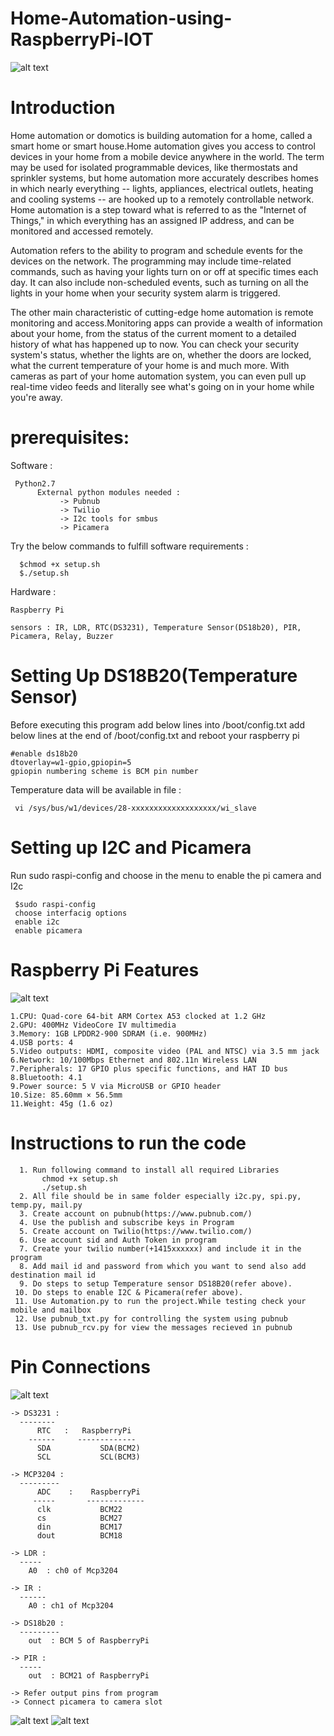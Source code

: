 # Home-Automation-using-RaspberryPi-IOT

![alt text](https://github.com/amalpoulose/Home-Automation-using-RaspberryPi-IOT/blob/master/smart-home.jpg)

# Introduction

Home automation or domotics is building automation for a home, called a smart home or smart house.Home automation gives you access to control devices in your home from a mobile device anywhere in the world. The term may be used for isolated programmable devices, like thermostats and sprinkler systems, but home automation more accurately describes homes in which nearly everything -- lights, appliances, electrical outlets, heating and cooling systems -- are hooked up to a remotely controllable network. Home automation is a step toward what is referred to as the "Internet of Things," in which everything has an assigned IP address, and can be monitored and accessed remotely.

Automation refers to the ability to program and schedule events for the devices on the network. The programming may include time-related commands, such as having your lights turn on or off at specific times each day. It can also include non-scheduled events, such as turning on all the lights in your home when your security system alarm is triggered.

The other main characteristic of cutting-edge home automation is remote monitoring and access.Monitoring apps can provide a wealth of information about your home, from the status of the current moment to a detailed history of what has happened up to now. You can check your security system's status, whether the lights are on, whether the doors are locked, what the current temperature of your home is and much more. With cameras as part of your home automation system, you can even pull up real-time video feeds and literally see what's going on in your home while you're away.

# prerequisites:

 Software :
 
     Python2.7
          External python modules needed :
               -> Pubnub
               -> Twilio
               -> I2c tools for smbus
               -> Picamera
 Try the below commands to fulfill software requirements  :
 
      $chmod +x setup.sh
      $./setup.sh

Hardware : 

    Raspberry Pi
    
    sensors : IR, LDR, RTC(DS3231), Temperature Sensor(DS18b20), PIR, Picamera, Relay, Buzzer
       
    

# Setting Up DS18B20(Temperature Sensor)

Before executing this program add below lines into /boot/config.txt
add below lines at the end of /boot/config.txt
and reboot your raspberry pi

    #enable ds18b20	
    dtoverlay=w1-gpio,gpiopin=5
    gpiopin numbering scheme is BCM pin number
 
 Temperature data will be available in file :
 
     vi /sys/bus/w1/devices/28-xxxxxxxxxxxxxxxxxxx/wi_slave

# Setting up I2C and Picamera

Run sudo raspi-config and choose in the menu to enable the pi camera and I2c

     $sudo raspi-config
     choose interfacig options
     enable i2c
     enable picamera
     
# Raspberry Pi Features 

![alt text](https://github.com/amalpoulose/Home-Automation-using-RaspberryPi-IOT/blob/master/raspberrypi.jpg)

    1.CPU: Quad-core 64-bit ARM Cortex A53 clocked at 1.2 GHz
    2.GPU: 400MHz VideoCore IV multimedia
    3.Memory: 1GB LPDDR2-900 SDRAM (i.e. 900MHz)
    4.USB ports: 4
    5.Video outputs: HDMI, composite video (PAL and NTSC) via 3.5 mm jack
    6.Network: 10/100Mbps Ethernet and 802.11n Wireless LAN
    7.Peripherals: 17 GPIO plus specific functions, and HAT ID bus
    8.Bluetooth: 4.1
    9.Power source: 5 V via MicroUSB or GPIO header 
    10.Size: 85.60mm × 56.5mm
    11.Weight: 45g (1.6 oz)
 

# Instructions to run the code

      1. Run following command to install all required Libraries
           chmod +x setup.sh
           ./setup.sh
      2. All file should be in same folder especially i2c.py, spi.py, temp.py, mail.py
      3. Create account on pubnub(https://www.pubnub.com/) 
      4. Use the publish and subscribe keys in Program 
      5. Create account on Twilio(https://www.twilio.com/)
      6. Use account sid and Auth Token in program 
      7. Create your twilio number(+1415xxxxxx) and include it in the program
      8. Add mail id and password from which you want to send also add destination mail id
      9. Do steps to setup Temperature sensor DS18B20(refer above).
     10. Do steps to enable I2C & Picamera(refer above). 
     11. Use Automation.py to run the project.While testing check your mobile and mailbox
     12. Use pubnub_txt.py for controlling the system using pubnub
     13. Use pubnub_rcv.py for view the messages recieved in pubnub
     
 # Pin Connections
 
![alt text](https://pinout.xyz/resources/raspberry-pi-pinout.png)

    -> DS3231 :
      --------
          RTC   :   RaspberryPi
        ------     -------------
          SDA           SDA(BCM2)
          SCL           SCL(BCM3)
          
    -> MCP3204 :
      ---------
          ADC    :    RaspberryPi
         -----       -------------
          clk           BCM22
          cs            BCM27
          din           BCM17
          dout          BCM18
     
    -> LDR :
      -----
        A0  : ch0 of Mcp3204
     
    -> IR :
      ------
        A0 : ch1 of Mcp3204
     
    -> DS18b20 :
      ---------  
        out  : BCM 5 of RaspberryPi
    
    -> PIR :
      -----
        out  : BCM21 of RaspberryPi
    
    -> Refer output pins from program 
    -> Connect picamera to camera slot

![alt text](https://github.com/amalpoulose/Home-Automation-using-RaspberryPi-IOT/blob/master/circuit-breadboard-1.jpg)
![alt text](https://github.com/amalpoulose/Home-Automation-using-RaspberryPi-IOT/blob/master/circuit-breadboard-2.jpg)
